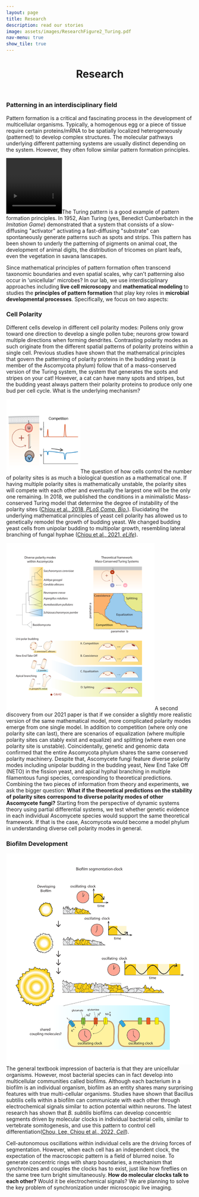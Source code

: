```yaml
---
layout: page
title: Research
description: read our stories
image: assets/images/ResearchFigure2_Turing.pdf
nav-menu: true
show_tile: true
---
```


<header>
	<div class=inner>
		<h1>Research</h1>
	</div>
</header>

<section id="PatternFormation">
	<div class=inner>
		<h3>Patterning in an interdisciplinary field</h3>
		<p>Pattern formation is a critical and fascinating process in the development of multicellular organisms. Typically, a homogenous egg or a piece of tissue require certain proteins/mRNA to be spatially localized heterogeneously (patterned) to develop complex structures. The molecular pathways underlying different patterning systems are usually distinct depending on the system. However, they often follow similar pattern formation principles.</p> 
		<p><span class="image left"><video width="150" height="150" autoplay loop><source src="assets/videos/TuringTuring_thinshort.mp4" type="video/mp4"></video></span>The Turing pattern is a good example of pattern formation principles. In 1952, Alan Turing (yes, Benedict Cumberbatch in the <i>Imitation Game</i>) demonstrated that a system that consists of a slow-diffusing "activator" activating a fast-diffusing "substrate" can spontaneously generate patterns such as spots and strips. This pattern has been shown to underly the patterning of pigments on animal coat, the development of animal digits, the distribution of tricomes on plant leafs, even the vegetation in savana lanscapes.</p>
		<p>Since mathematical principles of pattern formation often transcend taxonomic boundaries and even spatial scales, why can't patterning also occur in 'unicellular' microbes? In our lab, we use interdisciplinary approaches including <b>live cell microscopy</b> and <b>mathematical modeling</b> to studies the <b>principles of pattern formation</b> that play key roles in <b>microbial developmental processes</b>. Specifically, we focus on two aspects:</p>
	</div>
</section>

<section id="CellPolarity">
	<div class=inner>
		<h3>Cell Polarity</h3>
			<p>Different cells develop in different cell polarity modes: Pollens only grow toward one direction to develop a single pollen tube; neurons grow toward multiple directions when forming dendrites. Contrasting polarity modes as such originate from the different spatial patterns of polarity proteins within a single cell. Previous studies have shown that the mathematical principles that govern the patterning of polarity proteins in the budding yeast (a member of the Ascomycota phylum) follow that of a mass-conserved version of the Turing system, the system that generates the spots and stripes on your cat! However, a cat can have many spots and stripes, but the budding yeast always pattern their polarity proteins to produce only one bud per cell cycle. What is the underlying mechanism?</p>
			<p><span class="image right"><img src="assets/images/PLoSCompBio2018.png" style="width:200px;height:200px;"></span>The question of how cells control the number of polarity sites is as much a biological question as a mathematical one. If having multiple polarity sites is mathematically unstable, the polarity sites will compete with each other and eventually the largest one will be the only one remaining. In 2018, we published the conditions in a minimalistic Mass-conserved Turing model that determine the degree of instability of the polarity sites (<a href="d_Publications.html#2018PloSCompBio">Chiou et al., 2018, <i>PLoS Comp. Bio.</i></a>). Elucidating the underlying mathematical principles of yeast cell polarity has allowed us to genetically remodel the growth of budding yeast. We changed budding yeast cells from unipolar budding to multipolar growth, resembling lateral branching of fungal hyphae (<a href="d_Publications.html#2021ELife">Chiou et al., 2021, <i>eLife</i></a>).</p>
			<p><span class="image left"><img src="assets/images/ResearchFigure2_wb.pdf" style="width:400px;height:auto;"></span>A second discovery from our 2021 paper is that if we consider a slightly more realistic version of the same mathematical model, more complicated polarity modes emerge from one single model. In addition to competition (where only one polarity site can last), there are scenarios of equalization (where multiple polarity sites can stably exist and equalize) and splitting (where even one polarity site is unstable). Coincidentally, genetic and genomic data confirmed that the entire Ascomycota phylum shares the same conserved polarity machinery. Despite that, Ascomycete fungi feature diverse polarity modes including unipolar budding in the budding yeast, New End Take Off (NETO) in the fission yeast, and apical hyphal branching in multiple filamentous fungi species, corresponding to theoretical predictions. Combining the two pieces of information from theory and experiments, we ask the bigger question: <b>What if the theoretical predictions on the stability of polarity sites correspond to diverse polarity modes of other Ascomycete fungi?</b> Starting from the perspective of dynamic systems theory using partial differential systems, we test whether genetic evidence in each individual Ascomycete species would support the same theoretical framework. If that is the case, Ascomycota would become a model phylum in understanding diverse cell polarity modes in general.</p>
	</div>
</section>

<section id="BiofilmDevelopment">
	<div class=inner>
		<h3>Biofilm Development</h3>
			<p><span class="image right"><img src="assets/images/ResearchFigure3_wb.pdf"></span>The general textbook impression of bacteria is that they are unicellular organisms. However, most bacterial species can in fact develop into multicellular communities called biofilms. Although each bacterium in a biofilm is an individual organism, biofilm as an entity shares many surprising features with true multi-cellular organisms. Studies have shown that Bacillus subtilis cells within a biofilm can communicate with each other through electrochemical signals similar to action potential within neurons. The latest research has shown that <i>B. subtilis</i> biofilms can develop concentric segments driven by molecular clocks in individual bacterial cells, similar to vertebrate somitogenesis, and use this pattern to control cell differentiation(<a href="d_Publications.html#2022Cell">Chou, Lee, Chiou et al., 2022, <i>Cell</i></a>). </p>
			<p>Cell-autonomous oscillations within individual cells are the driving forces of segmentation. However, when each cell has an independent clock, the expectation of the macroscopic pattern is a field of blurred noise. To generate concentric rings with sharp boundaries, a mechanism that synchronizes and couples the clocks has to exist, just like how fireflies on the same tree turn bright simultaneously. <b>How do molecular clocks talk to each other?</b> Would it be electrochemical signals? We are planning to solve the key problem of synchronization under microscopic live imaging.
			</p>
	</div>
</section>